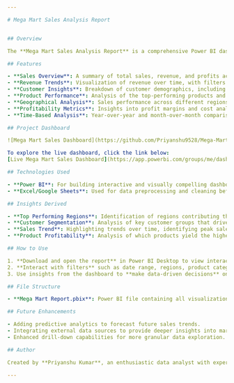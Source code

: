 ```yaml
---

# Mega Mart Sales Analysis Report


## Overview

The **Mega Mart Sales Analysis Report** is a comprehensive Power BI dashboard designed to provide insights into the sales performance of Mega Mart. This report aims to help stakeholders understand key business metrics such as total sales, revenue trends, customer demographics, and product performance. It facilitates data-driven decision-making by offering a clear visualization of sales patterns and business dynamics.

## Features

- **Sales Overview**: A summary of total sales, revenue, and profits across different time periods.
- **Revenue Trends**: Visualization of revenue over time, with filters for region, product categories, and customer segments.
- **Customer Insights**: Breakdown of customer demographics, including age, gender, and location, to identify the most valuable customer segments.
- **Product Performance**: Analysis of the top-performing products and categories, highlighting revenue contributions and sales volume.
- **Geographical Analysis**: Sales performance across different regions and cities, identifying high and low performing areas.
- **Profitability Metrics**: Insights into profit margins and cost analysis by product category, helping to identify areas of improvement.
- **Time-Based Analysis**: Year-over-year and month-over-month comparisons to spot trends and seasonal patterns in sales.

## Project Dashboard

![Mega Mart Sales Dashboard](https://github.com/Priyanshu9528/Mega-Mart-Analysis/blob/main/Mega%20Mart%20Dashboard.png)

To explore the live dashboard, click the link below:
[Live Mega Mart Sales Dashboard](https://app.powerbi.com/groups/me/dashboards/dc82e75d-54fa-4de5-afbc-26d5daf8ef94?experience=power-bi)

## Technologies Used

- **Power BI**: For building interactive and visually compelling dashboards.
- **Excel/Google Sheets**: Used for data preprocessing and cleaning before importing to Power BI.

## Insights Derived

- **Top Performing Regions**: Identification of regions contributing the most to total revenue.
- **Customer Segmentation**: Analysis of key customer groups that drive the most sales, which helps in tailoring marketing strategies.
- **Sales Trend**: Highlighting trends over time, identifying peak sales periods, and analyzing seasonal fluctuations.
- **Product Profitability**: Analysis of which products yield the highest profit margins and which ones need better cost management.

## How to Use

1. **Download and open the report** in Power BI Desktop to view interactive visualizations.
2. **Interact with filters** such as date range, regions, product categories, and customer segments to dive deeper into specific data.
3. Use insights from the dashboard to **make data-driven decisions** on marketing, sales strategies, and resource allocation.

## File Structure

- **Mega Mart Report.pbix**: Power BI file containing all visualizations and data analysis.

## Future Enhancements

- Adding predictive analytics to forecast future sales trends.
- Integrating external data sources to provide deeper insights into market conditions and competitor analysis.
- Enhanced drill-down capabilities for more granular data exploration.

## Author

Created by **Priyanshu Kumar**, an enthusiastic data analyst with experience in creating insightful dashboards and reports using Power BI. For more information, feel free to connect on [LinkedIn](https://www.linkedin.com/in/priyanshu-kumar-23b1a1220/) or visit my [GitHub](https://github.com/Priyanshu9528).

---
```

